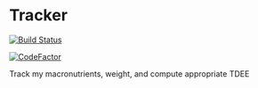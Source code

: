 # Tracker

[![Build Status](https://travis-ci.com/ManuelMeraz/Tracker.svg?branch=master)](https://travis-ci.com/ManuelMeraz/Tracker)

[![CodeFactor](https://www.codefactor.io/repository/github/manuelmeraz/tracker/badge/master)](https://www.codefactor.io/repository/github/manuelmeraz/tracker/overview/master)

Track my macronutrients, weight, and compute appropriate TDEE


